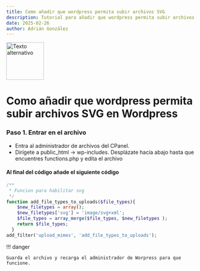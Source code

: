 ```yaml
---
title: Como añadir que wordpress permita subir archivos SVG
description: Tutorial para añadir que wordpress permita subir archivos SVG en Wordpress
date: 2025-02-26
author: Adrián González
---
```


<img src="https://github.com/user-attachments/assets/ede2c287-3910-4121-b8b3-69ead620f5ae" alt="Texto alternativo" width="100" height="100">

# Como añadir que wordpress permita subir archivos SVG en Wordpress

### Paso 1. Entrar en el archivo
- Entra al administrador de archivos del CPanel.
- Dirígete a public_html → wp-includes. Desplázate hacia abajo hasta que encuentres functions.php y edita el archivo

#### Al final del código añade el siguiente código
```php
/**
 * Funcion para habilitar svg
 */
function add_file_types_to_uploads($file_types){
    $new_filetypes = array();
    $new_filetypes['svg'] = 'image/svg+xml';
    $file_types = array_merge($file_types, $new_filetypes );
    return $file_types;
  }
add_filter('upload_mimes', 'add_file_types_to_uploads');
```

!!! danger

    Guarda el archivo y recarga el administrador de Worpress para que funcione.
